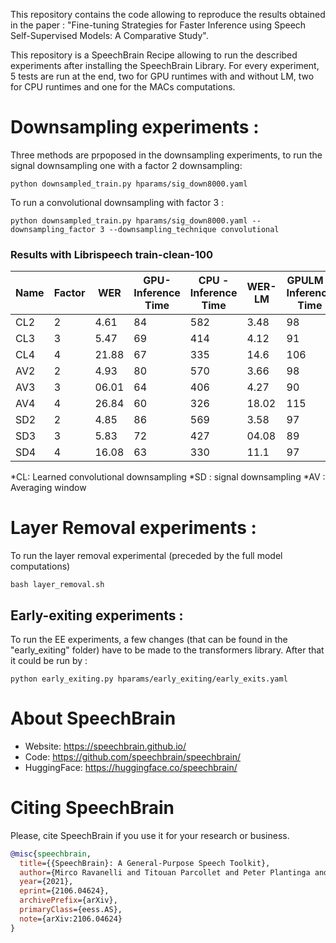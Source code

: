 This repository contains the code allowing to reproduce the results obtained in the paper : "Fine-tuning Strategies for Faster Inference using Speech Self-Supervised Models:  A Comparative Study". 

This repository is a SpeechBrain Recipe allowing to run the described experiments after installing the SpeechBrain Library. 
For every experiment, 5 tests are run at the end, two for GPU runtimes with and without LM, two for CPU runtimes and one for the MACs computations.


# Downsampling experiments : 
Three methods are prpoposed in the downsampling experiments, to run the signal downsampling one with a factor 2 downsampling: 

```
python downsampled_train.py hparams/sig_down8000.yaml 
```

To run a convolutional downsampling with factor 3  :

```
python downsampled_train.py hparams/sig_down8000.yaml --downsampling_factor 3 --downsampling_technique convolutional
```

### Results with Librispeech train-clean-100

| Name | Factor | WER   | GPU- Inference Time | CPU - Inference Time | WER-LM | GPULM - Inference Time | CPULM - Inference Time | MACs    |
|------|--------|-------|---------------------|----------------------|--------|------------------------|------------------------|---------|
| CL2  |      2 | 4.61  |                  84 |                  582 | 3.48   |                     98 |                    600 | 192.97  |
| CL3  |      3 | 5.47  |                  69 |                  414 |   4.12 |                     91 |                    436 | 134.864 |
| CL4  |      4 | 21.88 |                  67 |                  335 |   14.6 |                    106 |                    340 | 96.11   |
| AV2  |      2 | 4.93  |                  80 |                  570 | 3.66   |                     98 |                    578 | 192.97  |
| AV3  |      3 | 06.01 |                  64 |                  406 | 4.27   |                     90 |                    422 | 134.864 |
| AV4  |      4 | 26.84 |                  60 |                  326 |  18.02 |                    115 |                    385 | 96.11   |
| SD2  |      2 | 4.85  |                  86 |                  569 | 3.58   |                     97 |                    575 | 192.97  |
| SD3  |      3 | 5.83  |                  72 |                  427 |  04.08 |                     89 |                    458 | 134.864 |
| SD4  |      4 | 16.08 |                  63 |                  330 |   11.1 |                     97 |                    369 | 96.11   |

*CL: Learned convolutional downsampling
*SD : signal downsampling
*AV : Averaging window


# Layer Removal experiments : 

To run the layer removal experimental (preceded by the full model computations)
```
bash layer_removal.sh
```


## Early-exiting experiments : 
To run the EE experiments, a few changes (that can be found in the "early\_exiting" folder) have to be made to the transformers library. After that it could be run by :

```
python early_exiting.py hparams/early_exiting/early_exits.yaml
```


# **About SpeechBrain**
- Website: https://speechbrain.github.io/
- Code: https://github.com/speechbrain/speechbrain/
- HuggingFace: https://huggingface.co/speechbrain/

# **Citing SpeechBrain**
Please, cite SpeechBrain if you use it for your research or business.

```bibtex
@misc{speechbrain,
  title={{SpeechBrain}: A General-Purpose Speech Toolkit},
  author={Mirco Ravanelli and Titouan Parcollet and Peter Plantinga and Aku Rouhe and Samuele Cornell and Loren Lugosch and Cem Subakan and Nauman Dawalatabad and Abdelwahab Heba and Jianyuan Zhong and Ju-Chieh Chou and Sung-Lin Yeh and Szu-Wei Fu and Chien-Feng Liao and Elena Rastorgueva and François Grondin and William Aris and Hwidong Na and Yan Gao and Renato De Mori and Yoshua Bengio},
  year={2021},
  eprint={2106.04624},
  archivePrefix={arXiv},
  primaryClass={eess.AS},
  note={arXiv:2106.04624}
}
```
